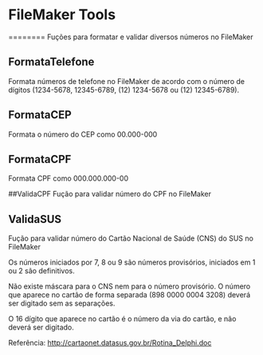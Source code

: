 # FileMaker Tools
========
Fuções para formatar e validar diversos números no FileMaker

## FormataTelefone
Formata números de telefone no FileMaker de acordo com o número de dígitos (1234-5678, 12345-6789, (12) 1234-5678 ou (12) 12345-6789).

## FormataCEP
Formata o número do CEP como 00.000-000

## FormataCPF
Formata CPF como 000.000.000-00

##ValidaCPF
Fução para validar número do CPF no FileMaker

## ValidaSUS
Fução para validar número do Cartão Nacional de Saúde (CNS) do SUS no FileMaker

Os números iniciados por 7, 8 ou 9 são números provisórios, iniciados em 1 ou 2 são definitivos.

Não existe máscara para o CNS nem para o número provisório. O número que aparece no cartão de forma separada (898 0000 0004 3208) deverá ser digitado sem as separações.

O 16 dígito que aparece no cartão é o número da via do cartão, e não deverá ser digitado.

Referência: http://cartaonet.datasus.gov.br/Rotina_Delphi.doc
